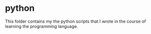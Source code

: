 python
======

This folder contains my the python scripts that I wrote in the course of learning the programming language.

